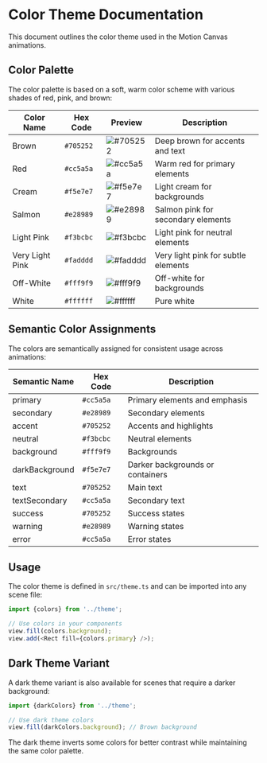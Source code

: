 # Color Theme Documentation

This document outlines the color theme used in the Motion Canvas animations.

## Color Palette

The color palette is based on a soft, warm color scheme with various shades of red, pink, and brown:

| Color Name | Hex Code | Preview | Description |
|------------|----------|---------|-------------|
| Brown | `#705252` | ![#705252](https://via.placeholder.com/15/705252/000000?text=+) | Deep brown for accents and text |
| Red | `#cc5a5a` | ![#cc5a5a](https://via.placeholder.com/15/cc5a5a/000000?text=+) | Warm red for primary elements |
| Cream | `#f5e7e7` | ![#f5e7e7](https://via.placeholder.com/15/f5e7e7/000000?text=+) | Light cream for backgrounds |
| Salmon | `#e28989` | ![#e28989](https://via.placeholder.com/15/e28989/000000?text=+) | Salmon pink for secondary elements |
| Light Pink | `#f3bcbc` | ![#f3bcbc](https://via.placeholder.com/15/f3bcbc/000000?text=+) | Light pink for neutral elements |
| Very Light Pink | `#fadddd` | ![#fadddd](https://via.placeholder.com/15/fadddd/000000?text=+) | Very light pink for subtle elements |
| Off-White | `#fff9f9` | ![#fff9f9](https://via.placeholder.com/15/fff9f9/000000?text=+) | Off-white for backgrounds |
| White | `#ffffff` | ![#ffffff](https://via.placeholder.com/15/ffffff/000000?text=+) | Pure white |

## Semantic Color Assignments

The colors are semantically assigned for consistent usage across animations:

| Semantic Name | Hex Code | Description |
|---------------|----------|-------------|
| primary | `#cc5a5a` | Primary elements and emphasis |
| secondary | `#e28989` | Secondary elements |
| accent | `#705252` | Accents and highlights |
| neutral | `#f3bcbc` | Neutral elements |
| background | `#fff9f9` | Backgrounds |
| darkBackground | `#f5e7e7` | Darker backgrounds or containers |
| text | `#705252` | Main text |
| textSecondary | `#cc5a5a` | Secondary text |
| success | `#705252` | Success states |
| warning | `#e28989` | Warning states |
| error | `#cc5a5a` | Error states |

## Usage

The color theme is defined in `src/theme.ts` and can be imported into any scene file:

```typescript
import {colors} from '../theme';

// Use colors in your components
view.fill(colors.background);
view.add(<Rect fill={colors.primary} />);
```

## Dark Theme Variant

A dark theme variant is also available for scenes that require a darker background:

```typescript
import {darkColors} from '../theme';

// Use dark theme colors
view.fill(darkColors.background); // Brown background
```

The dark theme inverts some colors for better contrast while maintaining the same color palette. 